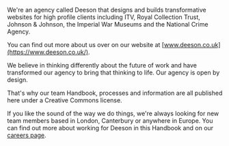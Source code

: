 We're an agency called Deeson that designs and builds transformative websites for high profile clients including ITV, Royal Collection Trust, Johnson & Johnson, the Imperial War Museums and the National Crime Agency.

You can find out more about us over on our website at [www.deeson.co.uk](https://www.deeson.co.uk/).

We believe in thinking differently about the future of work and have transformed our agency to bring that thinking to life. Our agency is open by design. 

That's why our team Handbook, processes and information are all published here under a Creative Commons license.

If you like the sound of the way we do things, we're always looking for new team members based in London, Canterbury or anywhere in Europe. You can find out more about working for Deeson in this Handbook and on our [careers page](https://www.deeson.co.uk/careers). 

